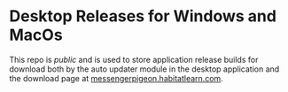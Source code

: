 # Desktop Releases for Windows and MacOs

This repo is _public_ and is used to store application release builds for download both by the auto updater module in the desktop application and the download page at [messengerpigeon.habitatlearn.com](https://messengerpigeon.habitatlearn.com).
